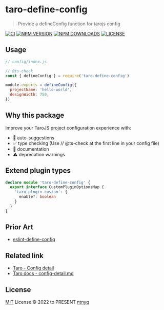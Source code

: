 # taro-define-config

> Provide a defineConfig function for tarojs config

[![CI](https://github.com/ntnyq/taro-define-config/workflows/CI/badge.svg)](https://github.com/ntnyq/taro-define-config/actions)
[![NPM VERSION](https://img.shields.io/npm/v/taro-define-config.svg)](https://www.npmjs.com/package/taro-define-config)
[![NPM DOWNLOADS](https://img.shields.io/npm/dy/taro-define-config.svg)](https://www.npmjs.com/package/taro-define-config)
[![LICENSE](https://img.shields.io/github/license/ntnyq/taro-define-config.svg)](https://github.com/ntnyq/taro-define-config/blob/main/LICENSE)

## Usage

```js
// config/index.js

// @ts-check
const { defineConfig } = require('taro-define-config')

module.exports = defineConfig({
  projectName: 'hello-world',
  designWidth: 750,
})
```

## Why this package

Improve your TaroJS project configuration experience with:

- 🤖 auto-suggestions
- ✅ type checking (Use // @ts-check at the first line in your config file)
- 📖 documentation
- ⚠️ deprecation warnings

## Extend plugin types

```ts
declare module 'taro-define-config' {
  export interface CustomPluginOptionsMap {
    'taro-plugin-custom': {
      enable?: boolean
    }
  }
}
```

## Prior Art

- [eslint-define-config](https://github.com/Shinigami92/eslint-define-config)

## Related link

- [Taro - Config detail](https://nervjs.github.io/taro-docs/docs/config-detail)
- [Taro docs - config-detail.md](https://github.com/NervJS/taro-docs/commits/master/docs/config-detail.md)

## License

[MIT](./LICENSE) License © 2022 to PRESENT [ntnyq](https://github.com/ntnyq)
